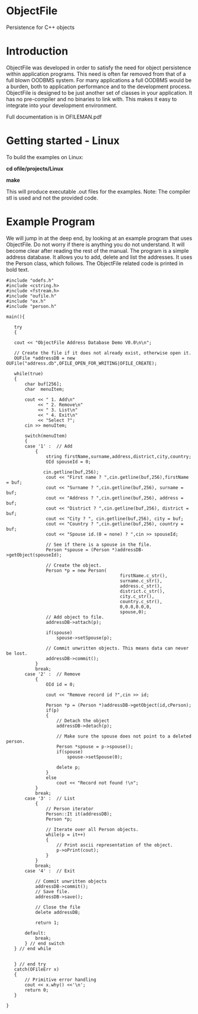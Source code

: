 # ObjectFile
Persistence for C++ objects

# Introduction
ObjectFile was developed in order to satisfy the need for object persistence within application programs. This need is often far removed from that of a full blown OODBMS system. For many applications a full OODBMS would be a burden, both to application performance and to the development process. 
ObjectFile is designed to be just another set of classes in your application. It has no pre-compiler and no binaries to link with. This makes it easy to integrate into your development environment.

Full documentation is in OFILEMAN.pdf


# Getting started - Linux
To build the examples on Linux:

**cd ofile/projects/Linux**

**make**

This will produce executable .out files for the examples.
Note: The compiler stl is used and not the provided code.

# Example Program
We will jump in at the deep end, by looking at an example program that uses ObjectFile. Do not worry if there is anything you do not understand. It will become clear after reading the rest of the manual. 
The program is a simple address database. It allows you to add, delete and list the addresses. It uses the Person class, which follows.
The ObjectFile related code is printed in bold text.
 
 ~~~~
#include "odefs.h"
#include <cstring.h>
#include <fstream.h>
#include "oufile.h"
#include "ox.h"
#include "person.h"

main(){

	try
	{

	cout << "ObjectFile Address Database Demo V0.0\n\n";

	// Create the file if it does not already exist, otherwise open it.
	OUFile *addressDB = new OUFile("address.db",OFILE_OPEN_FOR_WRITING|OFILE_CREATE);

	while(true)
	{
		char buf[256];
		char  menuItem;

		cout << " 1. Add\n"
			 << " 2. Remove\n"
			 << " 3. List\n"
			 << " 4. Exit\n"
		     << "Select ?";
		cin >> menuItem;

		switch(menuItem)
		{
		case '1' :  // Add
			{
				string firstName,surname,address,district,city,country;
				OId spouseId = 0;
                
               cin.getline(buf,256);
				cout << "First name ? ",cin.getline(buf,256),firstName = buf;
				cout << "Surname ? ",cin.getline(buf,256), surname = buf;
				cout << "Address ? ",cin.getline(buf,256), address = buf;
				cout << "District ? ",cin.getline(buf,256), district = buf;
				cout << "City ? ", cin.getline(buf,256), city = buf;
				cout << "Country ? ",cin.getline(buf,256), country = buf;
				cout << "Spouse id.(0 = none) ? ",cin >> spouseId;

				// See if there is a spouse in the file.
				Person *spouse = (Person *)addressDB->getObject(spouseId);

				// Create the object.
				Person *p = new Person(
											firstName.c_str(),
											surname.c_str(),
											address.c_str(),
											district.c_str(),
											city.c_str(),
											country.c_str(),
											0,0.0,0.0,0,
											spouse,0);
				// Add object to file.
				addressDB->attach(p);

				if(spouse)
					spouse->setSpouse(p);

				// Commit unwritten objects. This means data can never be lost.
				addressDB->commit();
			}
			break;
		case '2' :  // Remove
			{
				OId id = 0;

				cout << "Remove record id ?",cin >> id;

				Person *p = (Person *)addressDB->getObject(id,cPerson);
				if(p)
				{
					// Detach the object
					addressDB->detach(p);

					// Make sure the spouse does not point to a deleted person.
					Person *spouse = p->spouse();
					if(spouse)
						spouse->setSpouse(0);

					delete p;
				}
				else
					cout << "Record not found !\n";
			}
			break;
		case '3' :  // List
			{
				// Person iterator
				Person::It it(addressDB);
				Person *p;

				// Iterate over all Person objects.
				while(p = it++)
				{
					// Print ascii representation of the object.
					p->oPrint(cout);
				}
			}
			break;
		case '4' :  // Exit

			// Commit unwritten objects
			addressDB->commit();
			// Save file.
			addressDB->save();

			// Close the file
			delete addressDB;

			return 1;

		default:
			break;
		} // end switch
	} // end while


	} // end try
	catch(OFileErr x)
	{
		// Primitive error handling
		cout << x.why() <<'\n';
		return 0;
	}
			 
}
~~~~
 
